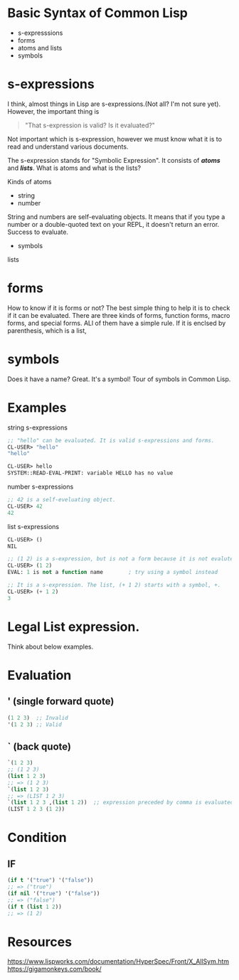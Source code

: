 # Basic Syntax of Common Lisp
- s-expresssions
- forms
- atoms and lists
- symbols

# s-expressions
I think, almost things in Lisp are s-expressions.(Not all? I'm not sure yet). However, the important thing is 

> "That s-expression is valid? Is it evaluated?"

Not important which is s-expression, however we must know what it is to read and understand various documents.

The s-expression stands for "Symbolic Expression". It consists of ***atoms*** and ***lists***.
What is atoms and what is the lists? 

Kinds of atoms
- string
- number

String and numbers are self-evaluating objects. It means that if you type a number or a double-quoted text on your REPL, it doesn't return an error. Success to evaluate.

- symbols


lists

# forms
How to know if it is forms or not? The best simple thing to help it is to check if it can be evaluated.
There are three kinds of forms, function forms, macro forms, and special forms.
ALl of them have a simple rule. If it is enclsed by parenthesis, which is a list, 

# symbols
Does it have a name? Great. It's a symbol!
Tour of symbols in Common Lisp.


# Examples

string s-expressions
```lisp
;; "hello" can be evaluated. It is valid s-expressions and forms.
CL-USER> "hello"
"hello"

CL-USER> hello
SYSTEM::READ-EVAL-PRINT: variable HELLO has no value
```



number s-expressions
```lisp
;; 42 is a self-eveluating object.
CL-USER> 42
42
```

list s-expressions
```lisp
CL-USER> ()
NIL

;; (1 2) is a s-expression, but is not a form because it is not evaluted.
CL-USER> (1 2)
EVAL: 1 is not a function name        ; try using a symbol instead

;; It is a s-expression. The list, (+ 1 2) starts with a symbol, +.
CL-USER> (+ 1 2)
3
```

# Legal List expression.
Think about below examples.


# Evaluation
## ' (single forward quote)
```lisp
(1 2 3)  ;; Invalid
'(1 2 3) ;; Valid
```

## ` (back quote)
```lisp
`(1 2 3)
;; (1 2 3)
(list 1 2 3)
;; => (1 2 3)
`(list 1 2 3)
;; => (LIST 1 2 3)
`(list 1 2 3 ,(list 1 2))  ;; expression preceded by comma is evaluated!
(LIST 1 2 3 (1 2))
```

# Condition
## IF
```lisp
(if t '("true") '("false"))
;; => ("true")
(if nil '("true") '("false"))
;; => ("false")
(if t (list 1 2))
;; => (1 2)
```


# Resources
https://www.lispworks.com/documentation/HyperSpec/Front/X_AllSym.htm  
https://gigamonkeys.com/book/